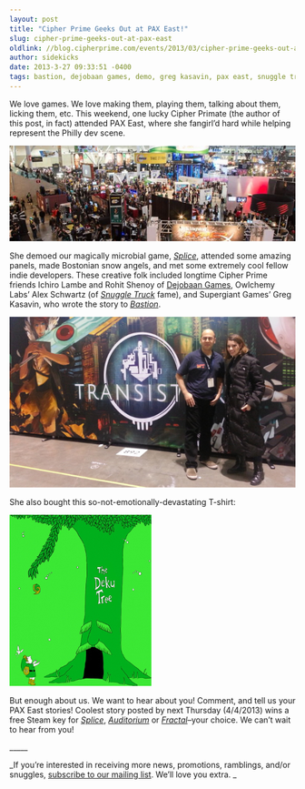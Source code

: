 ```yaml
---
layout: post
title: "Cipher Prime Geeks Out at PAX East!"
slug: cipher-prime-geeks-out-at-pax-east
oldlink: //blog.cipherprime.com/events/2013/03/cipher-prime-geeks-out-at-pax-east
author: sidekicks
date: 2013-3-27 09:33:51 -0400
tags: bastion, dejobaan games, demo, greg kasavin, pax east, snuggle truck, splice
---
```


We love games. We love making them, playing them, talking about them, licking them, etc. This weekend, one lucky Cipher Primate (the author of this post, in fact) attended PAX East, where she fangirl’d hard while helping represent the Philly dev scene.

[![](/img/blog/OMFG-cropped.jpg "OMGOMGOMGOMG et al.")](/img/blog/OMFG-cropped.jpg)

She demoed our magically microbial game, [_Splice_](http://www.cipherprime.com/games/splice), attended some amazing panels, made Bostonian snow angels, and met some extremely cool fellow indie developers. These creative folk included longtime Cipher Prime friends Ichiro Lambe and Rohit Shenoy of [Dejobaan Games](http://www.dejobaan.com/ "AaaaaAAaaaAAAaaAAAAaAAAAAwesome dudes."), Owlchemy Labs’ Alex Schwartz (of _[Snuggle Truck](http://www.smuggletruck.com/)_ fame), and Supergiant Games’ Greg Kasavin, who wrote the story to _[Bastion](http://supergiantgames.com/?page_id=242)_.

[![](/img/blog/transistor-guy-smaller-2.jpg "Mr. Kasavin and myself. You will note that I am not visibly freaking out in this picture. A point of personal pride.")](/img/blog/transistor-guy-smaller-2.jpg)

She also bought this so-not-emotionally-devastating T-shirt:

[![](/img/blog/deku-tree-shirt-slightly-smaller.jpg "It's like Shel Silverstein and Shigeru Miyamoto got together and formed a synchronized swimming team, except instead of synchronizing their swimming they synchronized punching my childhood in the face.")](/img/blog/deku-tree-shirt-slightly-smaller.jpg)

But enough about us. We want to hear about you! Comment, and tell us your PAX East stories! Coolest story posted by next Thursday (4/4/2013) wins a free Steam key for [_Splice_](http://www.cipherprime.com/games/splice/), [_Auditorium_](http://www.cipherprime.com/games/auditorium) or [_Fractal_](http://www.cipherprime.com/games/fractal)–your choice. We can’t wait to hear from you!

\_\_\_\_\_

_If you’re interested in receiving more news, promotions, ramblings, and/or snuggles, [subscribe to our mailing list](http://www.cipherprime.com/mailinglist "Subscribe!"). We’ll love you extra. _

